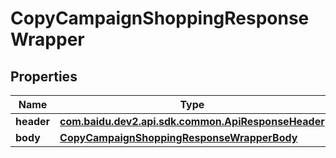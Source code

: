 

# CopyCampaignShoppingResponseWrapper


## Properties

Name | Type | Description | Notes
------------ | ------------- | ------------- | -------------
**header** | [**com.baidu.dev2.api.sdk.common.ApiResponseHeader**](com.baidu.dev2.api.sdk.common.ApiResponseHeader.md) |  |  [optional]
**body** | [**CopyCampaignShoppingResponseWrapperBody**](CopyCampaignShoppingResponseWrapperBody.md) |  |  [optional]



